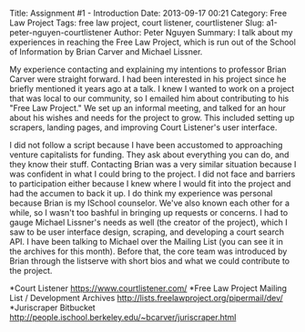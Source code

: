 Title: Assignment #1 - Introduction
Date: 2013-09-17 00:21
Category: Free Law Project
Tags: free law project, court listener, courtlistener
Slug: a1-peter-nguyen-courtlistener
Author: Peter Nguyen
Summary: I talk about my experiences in reaching the Free Law Project, which is run out of the School of Information by Brian Carver and Michael Lissner.

My experience contacting and explaining my intentions to professor Brian Carver were straight forward. I had been interested in his project since he briefly mentioned it years ago at a talk. I knew I wanted to work on a project that was local to our community, so I emailed him about contributing to his "Free Law Project." We set up an informal meeting, and talked for an hour about his wishes and needs for the project to grow. This included setting up scrapers, landing pages, and improving Court Listener's user interface. 

I did not follow a script because I have been accustomed to approaching venture capitalists for funding. They ask about everything you can do, and they know their stuff. Contacting Brian was a very similar situation because I was confident in what I could bring to the project. I did not face and barriers to participation either because I knew where I would fit into the project and had the accumen to back it up. I do think my experience was personal because Brian is my ISchool counselor. We've also known each other for a while, so I wasn't too bashful in bringing up requests or concerns. I had to gauge Michael Lissner's needs as well (the creator of the project), which I saw to be user interface design, scraping, and developing a court search API. I have been talking to Michael over the Mailing List (you can see it in the archives for this month). Before that, the core team was introduced by Brian through the listserve with short bios and what we could contribute to the project.

*Court Listener https://www.courtlistener.com/
*Free Law Project Mailing List / Development Archives http://lists.freelawproject.org/pipermail/dev/
*Juriscraper Bitbucket http://people.ischool.berkeley.edu/~bcarver/juriscraper.html
